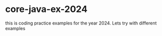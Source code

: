 # core-java-ex-2024
this is coding practice examples for the year 2024. Lets try with different examples
